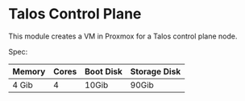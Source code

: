 # Talos Control Plane

This module creates a VM in Proxmox for a Talos control plane node.

Spec:

| Memory | Cores | Boot Disk | Storage Disk |
| ------ | ----- | --------- | ------------ |
| 4 Gib  | 4     | 10Gib     | 90Gib        |
